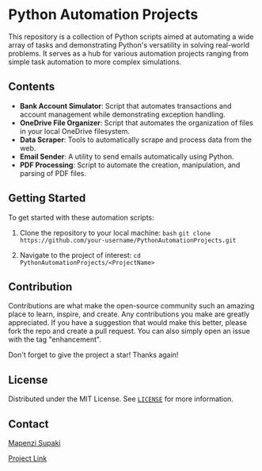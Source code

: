 # Python Automation Projects

This repository is a collection of Python scripts aimed at automating a wide array of tasks and demonstrating Python's versatility in solving real-world problems. It serves as a hub for various automation projects ranging from simple task automation to more complex simulations.

## Contents

- **Bank Account Simulator**: Script that automates transactions and account management while demonstrating exception handling.
- **OneDrive File Organizer**: Script that automates the organization of files in your local OneDrive filesystem.
- **Data Scraper**: Tools to automatically scrape and process data from the web.
- **Email Sender**: A utility to send emails automatically using Python.
- **PDF Processing**: Script to automate the creation, manipulation, and parsing of PDF files.


## Getting Started

To get started with these automation scripts:

1. Clone the repository to your local machine:
`bash`
`git clone https://github.com/your-username/PythonAutomationProjects.git`

2. Navigate to the project of interest:
`cd PythonAutomationProjects/<ProjectName>`

## Contribution
Contributions are what make the open-source community such an amazing place to learn, inspire, and create. Any contributions you make are greatly appreciated. If you have a suggestion that would make this better, please fork the repo and create a pull request. You can also simply open an issue with the tag "enhancement".

Don't forget to give the project a star! Thanks again!

## License
Distributed under the MIT License. See [`LICENSE`](https://github.com/the-aiprodigy/Python-Automation-Projects/blob/main/LICENSE) for more information.

## Contact

[Mapenzi Supaki](https://theaiprodigy.com/)

[Project Link](https://github.com/your-username/PythonAutomationProjects)
